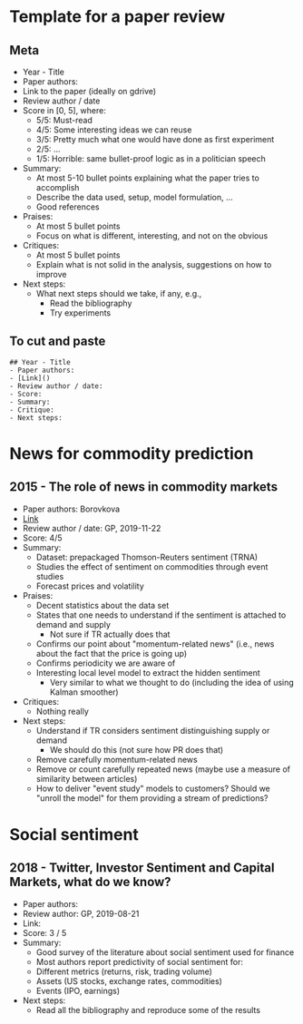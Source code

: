 # Template for a paper review

## Meta
- Year - Title
- Paper authors:
- Link to the paper (ideally on gdrive)
- Review author / date
- Score in [0, 5], where:
    - 5/5: Must-read
    - 4/5: Some interesting ideas we can reuse
    - 3/5: Pretty much what one would have done as first experiment
    - 2/5: ...
    - 1/5: Horrible: same bullet-proof logic as in a politician speech
- Summary:
    - At most 5-10 bullet points explaining what the paper tries to accomplish
    - Describe the data used, setup, model formulation, ...
    - Good references
- Praises:
    - At most 5 bullet points
    - Focus on what is different, interesting, and not on the obvious
- Critiques:
    - At most 5 bullet points
    - Explain what is not solid in the analysis, suggestions on how to improve
- Next steps:
    - What next steps should we take, if any, e.g.,
        - Read the bibliography
        - Try experiments

## To cut and paste

```
## Year - Title
- Paper authors:
- [Link]()
- Review author / date:
- Score:
- Summary:
- Critique:
- Next steps:
```

# News for commodity prediction

## 2015 - The role of news in commodity markets
- Paper authors: Borovkova
- [Link](https://drive.google.com/file/d/1p3Z6W5DPBrDyTGBK__uLE2gNkQDO6VTM/view?usp=sharing)
- Review author / date: GP, 2019-11-22
- Score: 4/5
- Summary:
    - Dataset: prepackaged Thomson-Reuters sentiment (TRNA)
    - Studies the effect of sentiment on commodities through event studies
    - Forecast prices and volatility
- Praises:
    - Decent statistics about the data set
    - States that one needs to understand if the sentiment is attached to demand
      and supply
        - Not sure if TR actually does that
    - Confirms our point about "momentum-related news" (i.e., news about the fact
      that the price is going up)
    - Confirms periodicity we are aware of
    - Interesting local level model to extract the hidden sentiment
        - Very similar to what we thought to do (including the idea of using
          Kalman smoother)
- Critiques:
    - Nothing really
- Next steps:
    - Understand if TR considers sentiment distinguishing supply or demand
        - We should do this (not sure how PR does that)
    - Remove carefully momentum-related news
    - Remove or count carefully repeated news (maybe use a measure of similarity
      between articles)
    - How to deliver "event study" models to customers? Should we "unroll the
      model" for them providing a stream of predictions?

# Social sentiment

## 2018 - Twitter, Investor Sentiment and Capital Markets, what do we know?
- Paper authors:
- Review author: GP, 2019-08-21
- Link:
- Score: 3 / 5
- Summary:
    - Good survey of the literature about social sentiment used for finance
    - Most authors report predictivity of social sentiment for:
    - Different metrics (returns, risk, trading volume)
    - Assets (US stocks, exchange rates, commodities)
    - Events (IPO, earnings)
- Next steps:
    - Read all the bibliography and reproduce some of the results
